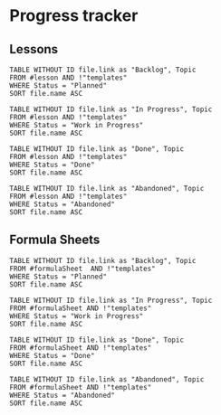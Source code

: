# Progress tracker

## Lessons

```dataview
TABLE WITHOUT ID file.link as "Backlog", Topic
FROM #lesson AND !"templates"
WHERE Status = "Planned"
SORT file.name ASC
```

```dataview
TABLE WITHOUT ID file.link as "In Progress", Topic
FROM #lesson AND !"templates"
WHERE Status = "Work in Progress"
SORT file.name ASC
```

```dataview
TABLE WITHOUT ID file.link as "Done", Topic
FROM #lesson AND !"templates"
WHERE Status = "Done"
SORT file.name ASC
```

```dataview
TABLE WITHOUT ID file.link as "Abandoned", Topic
FROM #lesson AND !"templates"
WHERE Status = "Abandoned"
SORT file.name ASC
```

## Formula Sheets

```dataview
TABLE WITHOUT ID file.link as "Backlog", Topic
FROM #formulaSheet  AND !"templates"
WHERE Status = "Planned"
SORT file.name ASC
```

```dataview
TABLE WITHOUT ID file.link as "In Progress", Topic
FROM #formulaSheet AND !"templates"
WHERE Status = "Work in Progress"
SORT file.name ASC
```

```dataview
TABLE WITHOUT ID file.link as "Done", Topic
FROM #formulaSheet AND !"templates"
WHERE Status = "Done"
SORT file.name ASC
```

```dataview
TABLE WITHOUT ID file.link as "Abandoned", Topic
FROM #formulaSheet AND !"templates"
WHERE Status = "Abandoned"
SORT file.name ASC
```
